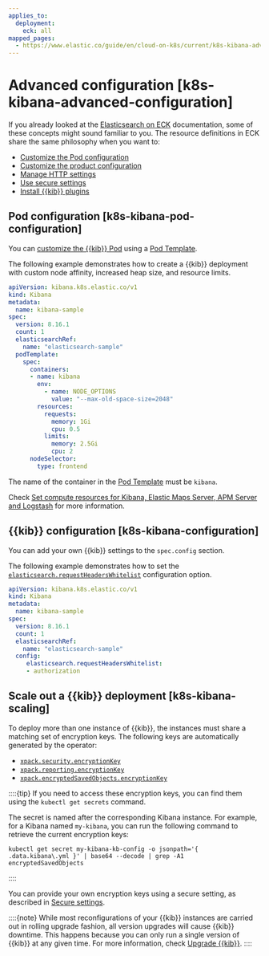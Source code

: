 ```yaml
---
applies_to:
  deployment:
    eck: all
mapped_pages:
  - https://www.elastic.co/guide/en/cloud-on-k8s/current/k8s-kibana-advanced-configuration.html
---
```


# Advanced configuration [k8s-kibana-advanced-configuration]

If you already looked at the [Elasticsearch on ECK](elasticsearch-configuration.md) documentation, some of these concepts might sound familiar to you. The resource definitions in ECK share the same philosophy when you want to:

* [Customize the Pod configuration](#k8s-kibana-pod-configuration)
* [Customize the product configuration](#k8s-kibana-configuration)
* [Manage HTTP settings](k8s-kibana-http-configuration.md)
* [Use secure settings](k8s-kibana-secure-settings.md)
* [Install {{kib}} plugins](k8s-kibana-plugins.md)

## Pod configuration [k8s-kibana-pod-configuration]

You can [customize the {{kib}} Pod](customize-pods.md) using a [Pod Template](https://kubernetes.io/docs/concepts/workloads/pods/#pod-templates).

The following example demonstrates how to create a {{kib}} deployment with custom node affinity, increased heap size, and resource limits.

```yaml
apiVersion: kibana.k8s.elastic.co/v1
kind: Kibana
metadata:
  name: kibana-sample
spec:
  version: 8.16.1
  count: 1
  elasticsearchRef:
    name: "elasticsearch-sample"
  podTemplate:
    spec:
      containers:
      - name: kibana
        env:
          - name: NODE_OPTIONS
            value: "--max-old-space-size=2048"
        resources:
          requests:
            memory: 1Gi
            cpu: 0.5
          limits:
            memory: 2.5Gi
            cpu: 2
      nodeSelector:
        type: frontend
```

The name of the container in the [Pod Template](https://kubernetes.io/docs/concepts/workloads/pods/#pod-templates) must be `kibana`.

Check [Set compute resources for Kibana, Elastic Maps Server, APM Server and Logstash](manage-compute-resources.md#k8s-compute-resources-kibana-and-apm) for more information.


## {{kib}} configuration [k8s-kibana-configuration]

You can add your own {{kib}} settings to the `spec.config` section.

The following example demonstrates how to set the [`elasticsearch.requestHeadersWhitelist`](kibana://reference/configuration-reference/general-settings.md#elasticsearch-requestheaderswhitelist) configuration option.

```yaml
apiVersion: kibana.k8s.elastic.co/v1
kind: Kibana
metadata:
  name: kibana-sample
spec:
  version: 8.16.1
  count: 1
  elasticsearchRef:
    name: "elasticsearch-sample"
  config:
     elasticsearch.requestHeadersWhitelist:
     - authorization
```


## Scale out a {{kib}} deployment [k8s-kibana-scaling]

To deploy more than one instance of {{kib}}, the instances must share a matching set of encryption keys. The following keys are automatically generated by the operator:

* [`xpack.security.encryptionKey`](kibana://reference/configuration-reference/security-settings.md#xpack-security-encryptionkey)
* [`xpack.reporting.encryptionKey`](kibana://reference/configuration-reference/reporting-settings.md#encryption-keys)
* [`xpack.encryptedSavedObjects.encryptionKey`](/deploy-manage/security/secure-saved-objects.md)

::::{tip}
If you need to access these encryption keys, you can find them using the `kubectl get secrets` command.

The secret is named after the corresponding Kibana instance. For example, for a Kibana named `my-kibana`, you can run the following command to retrieve the current encryption keys:

```shell
kubectl get secret my-kibana-kb-config -o jsonpath='{ .data.kibana\.yml }' | base64 --decode | grep -A1 encryptedSavedObjects
```

::::


You can provide your own encryption keys using a secure setting, as described in [Secure settings](k8s-kibana-secure-settings.md).

::::{note}
While most reconfigurations of your {{kib}} instances are carried out in rolling upgrade fashion, all version upgrades will cause {{kib}} downtime. This happens because you can only run a single version of {{kib}} at any given time. For more information, check [Upgrade {{kib}}](/deploy-manage/upgrade/deployment-or-cluster.md).
::::




